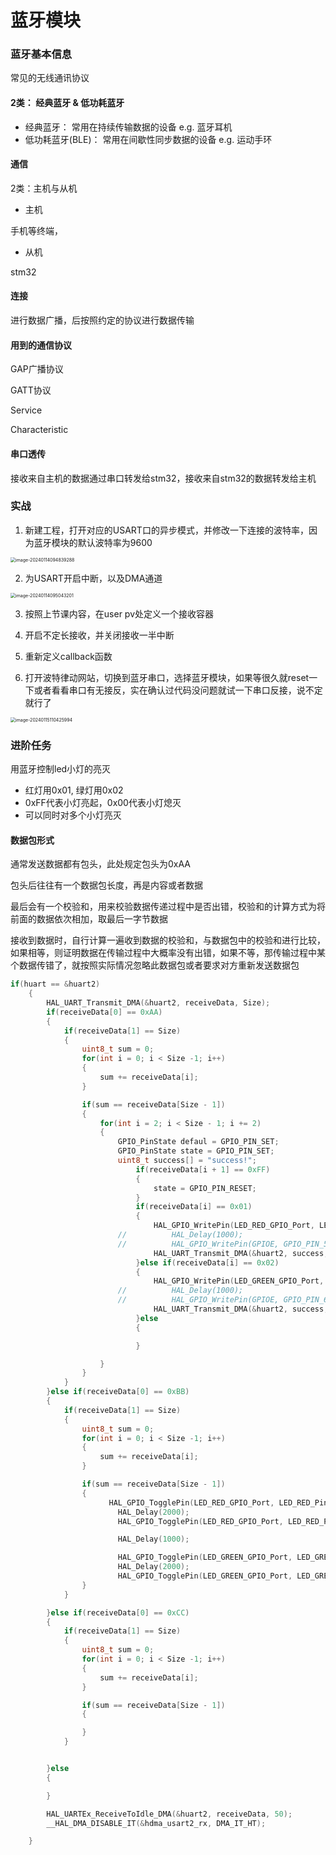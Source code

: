 # 蓝牙模块

### 蓝牙基本信息

常见的无线通讯协议

#### 2类： 经典蓝牙 & 低功耗蓝牙

* 经典蓝牙： 常用在持续传输数据的设备 e.g. 蓝牙耳机
* 低功耗蓝牙(BLE)： 常用在间歇性同步数据的设备 e.g. 运动手环



#### 通信

2类：主机与从机

* 主机

手机等终端，

* 从机

stm32



#### 连接

进行数据广播，后按照约定的协议进行数据传输



#### 用到的通信协议

GAP广播协议

GATT协议

Service 

Characteristic

#### 串口透传

接收来自主机的数据通过串口转发给stm32，接收来自stm32的数据转发给主机

### 实战

1. 新建工程，打开对应的USART口的异步模式，并修改一下连接的波特率，因为蓝牙模块的默认波特率为9600

<img src=".assets/image-20240114094839288.png" alt="image-20240114094839288" style="zoom:50%;" />

2. 为USART开启中断，以及DMA通道

<img src=".assets/image-20240114095043201.png" alt="image-20240114095043201" style="zoom:50%;" />

3. 按照上节课内容，在user pv处定义一个接收容器
4. 开启不定长接收，并关闭接收一半中断
5. 重新定义callback函数

6. 打开波特律动网站，切换到蓝牙串口，选择蓝牙模块，如果等很久就reset一下或者看看串口有无接反，实在确认过代码没问题就试一下串口反接，说不定就行了

<img src=".assets/image-20240115110425994.png" alt="image-20240115110425994" style="zoom:50%;" />

### 进阶任务

用蓝牙控制led小灯的亮灭

* 红灯用0x01, 绿灯用0x02
* 0xFF代表小灯亮起，0x00代表小灯熄灭
* 可以同时对多个小灯亮灭

#### 数据包形式

通常发送数据都有包头，此处规定包头为0xAA

包头后往往有一个数据包长度，再是内容或者数据

最后会有一个校验和，用来校验数据传递过程中是否出错，校验和的计算方式为将前面的数据依次相加，取最后一字节数据

接收到数据时，自行计算一遍收到数据的校验和，与数据包中的校验和进行比较，如果相等，则证明数据在传输过程中大概率没有出错，如果不等，那传输过程中某个数据传错了，就按照实际情况忽略此数据包或者要求对方重新发送数据包

```c++
if(huart == &huart2)
	{
		HAL_UART_Transmit_DMA(&huart2, receiveData, Size);
		if(receiveData[0] == 0xAA)
		{
			if(receiveData[1] == Size)
			{
				uint8_t sum = 0;
				for(int i = 0; i < Size -1; i++)
				{
					sum += receiveData[i];
				}

				if(sum == receiveData[Size - 1])
				{
					for(int i = 2; i < Size - 1; i += 2)
					{
						GPIO_PinState defaul = GPIO_PIN_SET;
						GPIO_PinState state = GPIO_PIN_SET;
						uint8_t success[] = "success!";
						    if(receiveData[i + 1] == 0xFF)
						    {
							    state = GPIO_PIN_RESET;
						    }
						    if(receiveData[i] == 0x01)
						    {
							    HAL_GPIO_WritePin(LED_RED_GPIO_Port, LED_RED_Pin, state);
						//		    HAL_Delay(1000);
						//		    HAL_GPIO_WritePin(GPIOE, GPIO_PIN_5, defaul);
							    HAL_UART_Transmit_DMA(&huart2, success, 8);
						    }else if(receiveData[i] == 0x02)
						    {
							    HAL_GPIO_WritePin(LED_GREEN_GPIO_Port, LED_GREEN_Pin, state);
						//		    HAL_Delay(1000);
						//		    HAL_GPIO_WritePin(GPIOE, GPIO_PIN_6, defaul);
							    HAL_UART_Transmit_DMA(&huart2, success, 8);
						    }else
						    {

						    }

					}
				}
			}
		}else if(receiveData[0] == 0xBB)
		{
			if(receiveData[1] == Size)
			{
				uint8_t sum = 0;
				for(int i = 0; i < Size -1; i++)
				{
					sum += receiveData[i];
				}

				if(sum == receiveData[Size - 1])
				{
					  HAL_GPIO_TogglePin(LED_RED_GPIO_Port, LED_RED_Pin);
						HAL_Delay(2000);
						HAL_GPIO_TogglePin(LED_RED_GPIO_Port, LED_RED_Pin);

						HAL_Delay(1000);

						HAL_GPIO_TogglePin(LED_GREEN_GPIO_Port, LED_GREEN_Pin);
						HAL_Delay(2000);
						HAL_GPIO_TogglePin(LED_GREEN_GPIO_Port, LED_GREEN_Pin);
				}
			}

		}else if(receiveData[0] == 0xCC)
		{
			if(receiveData[1] == Size)
			{
				uint8_t sum = 0;
				for(int i = 0; i < Size -1; i++)
				{
					sum += receiveData[i];
				}

				if(sum == receiveData[Size - 1])
				{

				}
			}


		}else
		{

		}

		HAL_UARTEx_ReceiveToIdle_DMA(&huart2, receiveData, 50);
		__HAL_DMA_DISABLE_IT(&hdma_usart2_rx, DMA_IT_HT);

	}
```


